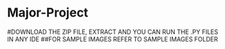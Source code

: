 # Major-Project
#DOWNLOAD THE ZIP FILE, EXTRACT AND YOU CAN RUN THE .PY FILES IN ANY IDE 
##FOR SAMPLE IMAGES REFER TO SAMPLE IMAGES FOLDER
